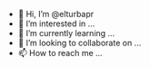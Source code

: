 - 👋 Hi, I’m @elturbapr
- 👀 I’m interested in ...
- 🌱 I’m currently learning ...
- 💞️ I’m looking to collaborate on ...
- 📫 How to reach me ...

<!---
elturbapr/elturbapr is a ✨ special ✨ repository because its `README.md` (this file) appears on your GitHub profile.
You can click the Preview link to take a look at your changes.
--->
